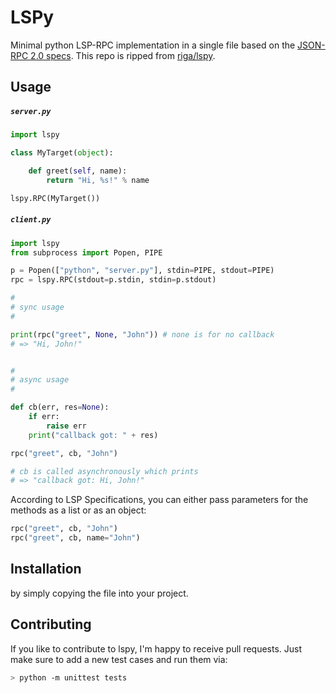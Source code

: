 # LSPy

Minimal python LSP-RPC implementation in a single file based on the [JSON-RPC 2.0 specs](http://www.jsonrpc.org/specification).
This repo is ripped from [riga/lspy](https://github.com/riga/lspy).

## Usage

##### ``server.py``

```python
import lspy

class MyTarget(object):

    def greet(self, name):
        return "Hi, %s!" % name

lspy.RPC(MyTarget())
```


##### ``client.py``

```python
import lspy
from subprocess import Popen, PIPE

p = Popen(["python", "server.py"], stdin=PIPE, stdout=PIPE)
rpc = lspy.RPC(stdout=p.stdin, stdin=p.stdout)

#
# sync usage
#

print(rpc("greet", None, "John")) # none is for no callback
# => "Hi, John!"


#
# async usage
#

def cb(err, res=None):
    if err:
        raise err
    print("callback got: " + res)

rpc("greet", cb, "John")

# cb is called asynchronously which prints
# => "callback got: Hi, John!"
```

According to LSP Specifications, you can either pass parameters for the methods as a list or as an object:
```python
rpc("greet", cb, "John")
rpc("greet", cb, name="John")
```

## Installation

by simply copying the file into your project.


## Contributing

If you like to contribute to lspy, I'm happy to receive pull requests. Just make sure to add a new test cases and run them via:

```bash
> python -m unittest tests
```

